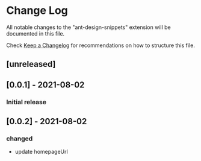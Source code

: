 # Change Log

All notable changes to the "ant-design-snippets" extension will be documented in this file.

Check [Keep a Changelog](http://keepachangelog.com/) for recommendations on how to structure this file.

## [unreleased]


## [0.0.1] - 2021-08-02
### Initial release

## [0.0.2] - 2021-08-02
### changed
- update homepageUrl